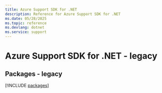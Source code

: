 ```yaml
---
title: Azure Support SDK for .NET
description: Reference for Azure Support SDK for .NET
ms.date: 05/28/2025
ms.topic: reference
ms.devlang: dotnet
ms.service: support
---
```

# Azure Support SDK for .NET - legacy
## Packages - legacy
[!INCLUDE [packages](support-index.md)]